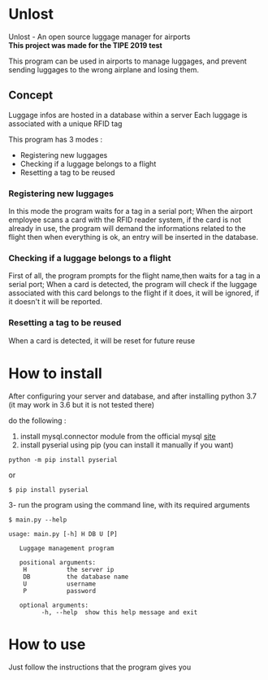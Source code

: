 # Unlost
Unlost - An open source luggage manager for airports <br/>
__This project was made for the TIPE 2019 test__

This program can be used in airports to manage luggages, and prevent sending luggages to the wrong airplane and losing them.

## Concept
Luggage infos are hosted in a database within a server
Each luggage is associated with a unique RFID tag

This program has 3 modes :
- Registering new luggages
- Checking if a luggage belongs to a flight
- Resetting a tag to be reused

### Registering new luggages
In this mode the program waits for a tag in a serial port;
When the airport employee scans a card with the RFID reader system,
if the card is not already in use, the program will demand the informations related to the flight
then when everything is ok, an entry will be inserted in the database.

### Checking if a luggage belongs to a flight
First of all, the program prompts for the flight name,then waits for a tag in a serial port;
When a card is detected, the program will check if the luggage associated with this card belongs to the flight
if it does, it will be ignored, if it doesn't it will be reported.

### Resetting a tag to be reused
When a card is detected, it will be reset for future reuse

# How to install
After configuring your server and database,
and after installing python 3.7 (it may work in 3.6 but it is not tested there)

do the following :
1. install mysql.connector module from the official mysql [site](https://downloads.mysql.com/archives/c-python/)
2. install pyserial using pip (you can install it manually if you want)
```
python -m pip install pyserial
```
or
```
$ pip install pyserial
```
3- run the program using the command line, with its required arguments
```
$ main.py --help

usage: main.py [-h] H DB U [P]

   Luggage management program

   positional arguments:
    H           the server ip
    DB          the database name
    U           username
    P           password

   optional arguments:
         -h, --help  show this help message and exit

```

# How to use
Just follow the instructions that the program gives you


